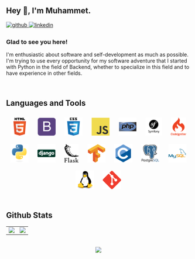 ## Hey 👋, I'm Muhammet.  
  

<a href="https://github.com/ozvelimf" target="_blank">
<img src=https://img.shields.io/badge/github-%2324292e.svg?&style=for-the-badge&logo=github&logoColor=white alt=github style="margin-bottom: 5px;" />
</a>
<a href="https://linkedin.com/in/muhammet-furkan-özveli-664809231/" target="_blank">
<img src=https://img.shields.io/badge/linkedin-%231E77B5.svg?&style=for-the-badge&logo=linkedin&logoColor=white alt=linkedin style="margin-bottom: 5px;" />
</a>  
  



### Glad to see you here!  
I'm enthusiastic about software and self-development as much as possible. I'm trying to use every opportunity for my software adventure that I started with Python in the field of Backend, whether to specialize in this field and to have experience in other fields.  
  

<br/>  


## Languages and Tools  
<div align="center">  
<a href="https://en.wikipedia.org/wiki/HTML5" target="_blank"><img style="margin: 10px" src="/images/html5-original-wordmark.svg" alt="HTML5" height="50" /></a> 
<a href="https://getbootstrap.com/docs/3.4/javascript/" target="_blank"><img style="margin: 10px" src="/images/bootstrap-plain.svg" alt="Bootstrap" height="50" /></a>
<a href="https://www.w3schools.com/css/" target="_blank"><img style="margin: 10px" src="/images/css3-original-wordmark.svg" alt="CSS3" height="50" /></a>
<a href="https://www.javascript.com/" target="_blank"><img style="margin: 10px" src="/images/javascript-original.svg" alt="JavaScript" height="50" /></a>  
<a href="https://www.php.net/" target="_blank"><img style="margin: 10px" src="/images/php-original.svg" alt="PHP" height="50" /></a>  
<a href="https://symfony.com/" target="_blank"><img style="margin: 10px" src="/images/symfony_black_03.svg" alt="Symfony" height="50" /></a>  
<a href="https://codeigniter.com/" target="_blank"><img style="margin: 10px" src="/images/codeigniter.svg" alt="CodeIgniter" height="50" /></a>
<a href="https://www.python.org/" target="_blank"><img style="margin: 10px" src="/images/python-original.svg" alt="Python" height="50" /></a>
<a href="https://www.djangoproject.com/" target="_blank"><img style="margin: 10px" src="/images/django-original.svg" alt="Django" height="50" /></a>
<a href="https://flask.palletsprojects.com/" target="_blank"><img style="margin: 10px" src="/images/flask.png" alt="Flask" height="50" /></a>
<a href="https://www.tensorflow.org/" target="_blank"><img style="margin: 10px" src="/images/tensorflow-icon.svg" alt="TensorFlow" height="50" /></a>
<a href="https://www.cprogramming.com/" target="_blank"><img style="margin: 10px" src="/images/c-original.svg" alt="C" height="50" /></a>  
<a href="https://www.postgresql.org/" target="_blank"><img style="margin: 10px" src="/images/postgresql-original-wordmark.svg" alt="PostgreSQL" height="50" /></a>  
<a href="https://www.mysql.com/" target="_blank"><img style="margin: 10px" src="/images/mysql-original-wordmark.svg" alt="MySQL" height="50" /></a>
<a href="https://www.linux.org/" target="_blank"><img style="margin: 10px" src="/images/linux-original.svg" alt="Linux" height="50" /></a>    
<a href="https://git-scm.com/" target="_blank"><img style="margin: 10px" src="/images/git-scm-icon.svg" alt="Git" height="50" /></a>  
</div>  

<br/>  


## Github Stats  
<table><tr><td valign="bot" width="50%">

<img src="https://github-readme-stats.vercel.app/api?username=ozvelimf&show_icons=true&count_private=true&theme=github_dark&hide_border=true" align="left" style="width: 100%" />

</td><td valign="bot" width="50%">

<img src="https://github-readme-stats.vercel.app/api/top-langs/?username=ozvelimf&hide_border=true&theme=github_dark&layout=compact" align="right" style="width: 100%" />

</td></tr></table>  
<br/>  

<div align="center">
<img src="https://komarev.com/ghpvc/?username=ozvelimf&&style=flat-square" align="center" />
</div>  

<br />

